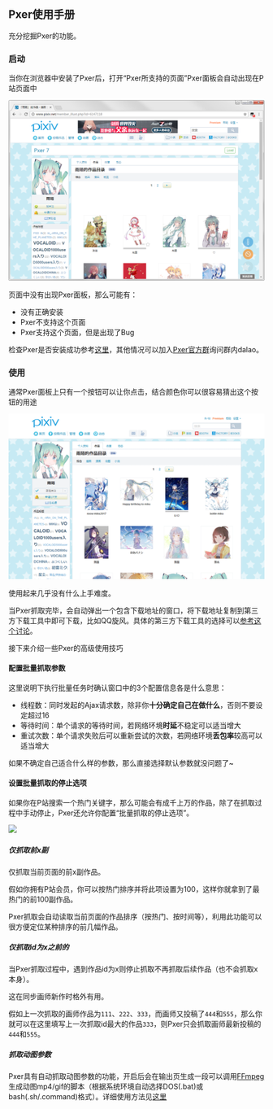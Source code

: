 ## Pxer使用手册

充分挖掘Pxer的功能。

### 启动

当你在浏览器中安装了Pxer后，打开“Pxer所支持的页面”Pxer面板会自动出现在P站页面中

![](/static/images/pxer-ui-show.png)

页面中没有出现Pxer面板，那么可能有：

- 没有正确安装
- Pxer不支持这个页面
- Pxer支持这个页面，但是出现了Bug

检查Pxer是否安装成功参考[这里](/md/install_2)，其他情况可以加入[Pxer官方群](https://jq.qq.com/?_wv=1027&k=46nvvs6)询问群内dalao。

### 使用

通常Pxer面板上只有一个按钮可以让你点击，结合颜色你可以很容易猜出这个按钮的用途

![](/static/images/pxer-ui-gif.gif)

使用起来几乎没有什么上手难度。

当Pxer抓取完毕，会自动弹出一个包含下载地址的窗口，将下载地址复制到第三方下载工具中即可下载，比如QQ旋风。具体的第三方下载工具的选择可以[参考这个讨论](https://github.com/pea3nut/Pxer/issues/8)。

接下来介绍一些Pxer的高级使用技巧

#### 配置批量抓取参数

这里说明下执行批量任务时确认窗口中的3个配置信息各是什么意思：

- 线程数：同时发起的Ajax请求数，除非你**十分确定自己在做什么**，否则不要设定超过16
- 等待时间：单个请求的等待时间，若网络环境**时延**不稳定可以适当增大
- 重试次数：单个请求失败后可以重新尝试的次数，若网络环境**丢包率**较高可以适当增大

如果不确定自己适合什么样的参数，那么直接选择默认参数就没问题了~

#### 设置批量抓取的停止选项

如果你在P站搜索一个热门关键字，那么可能会有成千上万的作品，除了在抓取过程中手动停止，Pxer还允许你配置“批量抓取的停止选项”。

![](pxer-option-show.png)

##### 仅抓取前x副

仅抓取当前页面的前x副作品。

假如你拥有P站会员，你可以按热门排序并将此项设置为100，这样你就拿到了最热门的前100副作品。

Pxer抓取会自动读取当前页面的作品排序（按热门、按时间等），利用此功能可以很方便定位某种排序的前几幅作品。

##### 仅抓取id为x之前的

当Pxer抓取过程中，遇到作品id为x则停止抓取不再抓取后续作品（也不会抓取x本身）。

这在同步画师新作时格外有用。

假如上一次抓取的画师作品为`111`、`222`、`333`，而画师又投稿了`444`和`555`，那么你就可以在这里填写上一次抓取id最大的作品`333`，则Pxer只会抓取画师最新投稿的`444`和`555`。

##### 抓取动图参数

Pxer具有自动抓取动图参数的功能，开启后会在输出页生成一段可以调用[FFmpeg](https://ffmpeg.org)生成动图mp4/gif的脚本（根据系统环境自动选择DOS(.bat)或bash(.sh/.command)格式）。详细使用方法见[这里](ugoira_concat)
